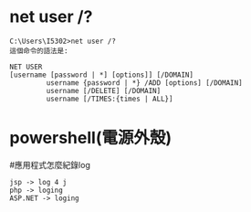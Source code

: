 # net user /?
```
C:\Users\I5302>net user /?
這個命令的語法是:

NET USER
[username [password | *] [options]] [/DOMAIN]
         username {password | *} /ADD [options] [/DOMAIN]
         username [/DELETE] [/DOMAIN]
         username [/TIMES:{times | ALL}]
```
# powershell(電源外殼)

#應用程式怎麼紀錄log
```
jsp -> log 4 j
php -> loging
ASP.NET -> loging
```
